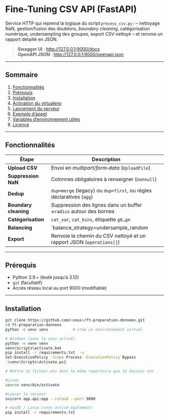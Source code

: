# Fine‑Tuning CSV API (FastAPI)

Service HTTP qui reprend la logique du script `process_csv.py` :
– nettoyage NaN, gestion/fusion des doublons, *boundary cleaning*,
catégorisation numérique, undersampling des groupes, export CSV
nettoyé – et renvoie un rapport détaillé en JSON.

> **Swagger UI** : <http://127.0.0.1:9000/docs>  
> **OpenAPI JSON** : <http://127.0.0.1:9000/openapi.json>

---

## Sommaire

1. [Fonctionnalités](#fonctionnalités)  
2. [Prérequis](#prérequis)  
3. [Installation](#installation)  
4. [Activation du virtualenv](#activation-du-virtualenv)  
5. [Lancement du serveur](#lancement-du-serveur)  
6. [Exemple d’appel](#exemple-dappel)  
7. [Variables d’environnement utiles](#variables-denvironnement-utiles)  
8. [Licence](#licence)

---

## Fonctionnalités

| Étape | Description |
|-------|-------------|
| **Upload CSV** | Envoi en *multipart/form‑data* (`UploadFile`) |
| **Suppression NaN** | Colonnes obligatoires à renseigner (`nonnull`) |
| **Dedup** | `dup=merge` (legacy) ou `dup=first`, ou règles déclaratives (`agg`) |
| **Boundary cleaning** | Suppression des lignes dans un buffer ±`radius` autour des bornes |
| **Catégorisation** | `cat_var`, `cat_bins`, étiquette `g0…gn` |
| **Balancing** | `balance_strategy=undersample_random|undersample_top` |
| **Export** | Renvoie le chemin du CSV nettoyé et un rapport JSON (`operations[]`) |

---

## Prérequis

* Python 3.9 + (testé jusqu’à 3.12)  
* `git` (facultatif)  
* Accès réseau local au port 9000 (modifiable)

---

## Installation

```bash
git clone https://github.com/<vous>/ft-preparation-donnees.git
cd ft-preparation-donnees
python -m venv venv           # crée un environnement virtuel

# Windows (avec le venv activé)
python -m venv venv
venv\Scripts\activate.bat
pip install -r requirements.txt  -v
Set-ExecutionPolicy -Scope Process -ExecutionPolicy Bypass
.\venv\Scripts\Activate.ps1

# Mettre le fichier.env dans le même repertoire que le dossier env

#Linux
source venv/bin/activate

#Lancer le serveur
uvicorn app.api:app --reload --port 9090

# macOS / Linux (venv activé également)
pip install -r requirements.txt

